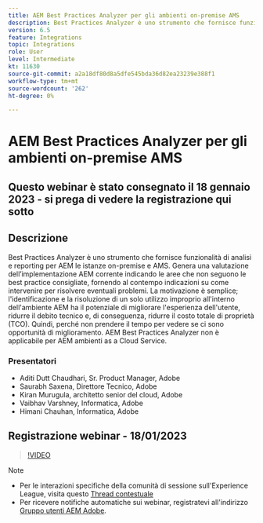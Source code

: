 ```yaml
---
title: AEM Best Practices Analyzer per gli ambienti on-premise AMS
description: Best Practices Analyzer è uno strumento che fornisce funzionalità di analisi e reporting per le istanze di AEM on-premise e AMS. Genera una valutazione dell’implementazione AEM corrente indicando le aree che non seguono le best practice consigliate, fornendo al contempo indicazioni su come intervenire per risolvere eventuali problemi.
version: 6.5
feature: Integrations
topic: Integrations
role: User
level: Intermediate
kt: 11630
source-git-commit: a2a18df80d8a5dfe545bda36d82ea23239e388f1
workflow-type: tm+mt
source-wordcount: '262'
ht-degree: 0%

---
```


# AEM Best Practices Analyzer per gli ambienti on-premise AMS

## Questo webinar è stato consegnato il 18 gennaio 2023 - si prega di vedere la registrazione qui sotto

## Descrizione

Best Practices Analyzer è uno strumento che fornisce funzionalità di analisi e reporting per AEM le istanze on-premise e AMS. Genera una valutazione dell’implementazione AEM corrente indicando le aree che non seguono le best practice consigliate, fornendo al contempo indicazioni su come intervenire per risolvere eventuali problemi. La motivazione è semplice; l&#39;identificazione e la risoluzione di un solo utilizzo improprio all&#39;interno dell&#39;ambiente AEM ha il potenziale di migliorare l&#39;esperienza dell&#39;utente, ridurre il debito tecnico e, di conseguenza, ridurre il costo totale di proprietà (TCO). Quindi, perché non prendere il tempo per vedere se ci sono opportunità di miglioramento.
AEM Best Practices Analyzer non è applicabile per AEM ambienti as a Cloud Service.

### Presentatori

* Aditi Dutt Chaudhari, Sr. Product Manager, Adobe
* Saurabh Saxena, Direttore Tecnico, Adobe
* Kiran Murugula, architetto senior del cloud, Adobe
* Vaibhav Varshney, Informatica, Adobe
* Himani Chauhan, Informatica, Adobe

## Registrazione webinar - 18/01/2023

>[!VIDEO](https://video.tv.adobe.com/v/3413364/)

>[!NOTE]
>
>* Per le interazioni specifiche della comunità di sessione sull&#39;Experience League, visita questo [Thread contestuale](https://bit.ly/3Z6AyM1)
>* Per ricevere notifiche automatiche sui webinar, registratevi all&#39;indirizzo [Gruppo utenti AEM Adobe](https://aem-augs.adobe.com/).